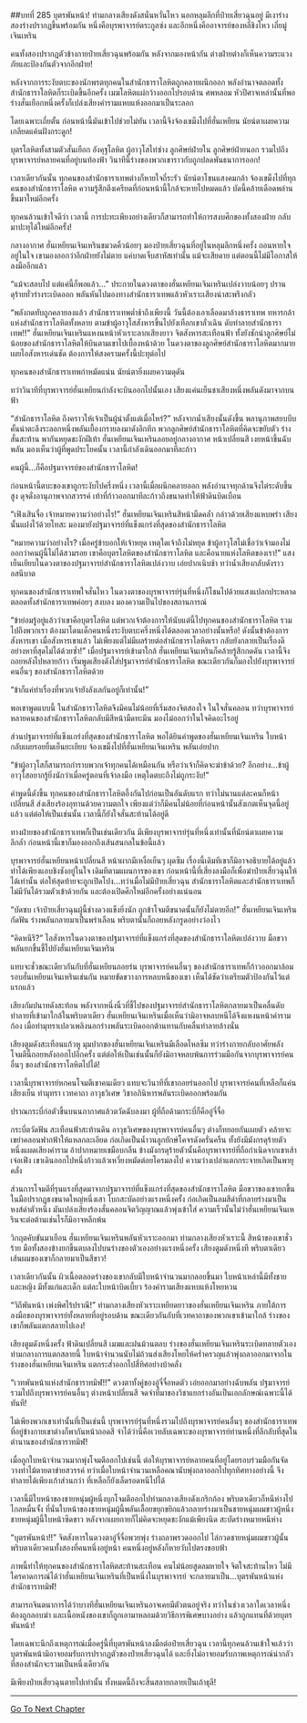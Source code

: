 ##บทที่ 285 บุตรพันหน้า!
ท่ามกลางเสียงดังสนั่นหวั่นไหว นอกหลุมลึกที่ป๋ายเสี่ยวฉุนอยู่ มีเงาร่างสองร่างปรากฏขึ้นพร้อมกัน หนึ่งคือบุรพาจารย์ตระกูลซ่ง และอีกหนึ่งคืออาจารย์ของหลี่ชิงโหว เถี่ยมู่เจินเหริน

คนทั้งสองปรากฏตัวข้างกายป๋ายเสี่ยวฉุนพร้อมกัน หลังจากมองหน้ากัน ต่างฝ่ายต่างก็เห็นความระแวงภัยและป้องกันตัวจากอีกฝ่าย!

หลังจากการระงับตบะของนักพรตทุกคนในสำนักธาราโลหิตถูกคลายผนึกออก พลังอำนาจตลอดทั้งสำนักธาราโลหิตก็ระเบิดขึ้นอีกครั้ง เมฆโลหิตแผ่กว้างออกไปรอบด้าน ศพหลอม หัวปีศาจเหล่านั้นที่พอร่างสั่นเยือกหนึ่งครั้งก็เปล่งเสียงคำรามแหบแห้งออกมาเป็นระลอก

โดยเฉพาะเถี่ยตั้น ก่อนหน้านี้มันเข้าไปช่วยไม่ทัน เวลานี้จึงจ้องเขม็งไปที่ฮั่นเหยียน นัยน์ตาเผยความเกลียดแค้นฝังกระดูก!

บุตรโลหิตทั้งสามตัวสั่นเยือก อังคุฐโลหิต ผู้อาวุโสไท่ซ่าง ลูกศิษย์ฝ่ายใน ลูกศิษย์ฝ่ายนอก รวมไปถึงบุรพาจารย์หลายคนที่อยู่บนท้องฟ้า วินาทีนี้ร่างของพวกเขาราวกับถูกปลดพันธนาการออก!

เวลาเดียวกันนั้น ทุกคนของสำนักธาราเทพต่างก็หายใจถี่ระรัว นัยน์ตาโชนแสงคมกล้า จ้องเขม็งไปที่ทุกคนของสำนักธาราโลหิต ความรู้สึกตึงเครียดที่ก่อนหน้านี้ใกล้จะหายไปหมดแล้ว บัดนี้คล้ายเดือดพล่านขึ้นมาใหม่อีกครั้ง

ทุกคนล้วนเข้าใจดีว่า เวลานี้ การปะทะเพียงอย่างเดียวก็สามารถทำให้การสงบศึกของทั้งสองฝ่าย กลับมาปะทุได้ใหม่อีกครั้ง!

กลางอากาศ ฮั่นเหยียนเจินเหรินขมวดคิ้วน้อยๆ มองป๋ายเสี่ยวฉุนที่อยู่ในหลุมลึกหนึ่งครั้ง ถอนหายใจอยู่ในใจ เขามองออกว่าอีกฝ่ายยังไม่ตาย แค่บาดเจ็บสาหัสเท่านั้น แม้จะเสียดาย แต่ตอนนี้ไม่มีโอกาสให้ลงมืออีกแล้ว

“แม้จะสลบไป แต่แค่นี้ก็พอแล้ว...” ประกายในดวงตาของฮั่นเหยียนเจินเหรินเปล่งวาบน้อยๆ ปรานดุร้ายทั่วร่างระเบิดออก พลันหันไปมองทางสำนักธาราเทพแล้วหัวเราะเสียงน่าสะพรึงกลัว

“พลังกดทับถูกคลายลงแล้ว สำนักธาราเทพต่ำช้าถึงเพียงนี้ วันนี้ต้องเอาเลือดมาล้างธาราเทพ ทหารกล้าแห่งสำนักธาราโลหิตทั้งหลาย ตามข้าผู้อาวุโสสังหารขึ้นไปยังเทือกเขาลั่วเฉิน ดับทำลายสำนักธาราเทพ!!” ฮั่นเหยียนเจินเหรินแหงนหน้าหัวเราะลากเสียงยาว จิตสังหารสะเทือนฟ้า ทั้งยังชักนำลูกศิษย์ไม่น้อยของสำนักธาราโลหิตให้บินตามเขาไปเบื้องหน้าด้วย ในดวงตาของลูกศิษย์สำนักธาราโลหิตมากมายเผยไอสังหารเด่นชัด ต้องการให้สงครามครั้งนี้ปะทุต่อไป

ทุกคนของสำนักธาราเทพกำหมัดแน่น นัยน์ตายิ่งเผยความดุดัน

ทว่าวินาทีที่บุรพาจารย์ฮั่นเหยียนกำลังจะบินออกไปนั้นเอง เสียงแค่นเย็นชาเสียงหนึ่งพลันดังมาจากบนฟ้า

“สำนักธาราโลหิต ถึงคราวให้เจ้าเป็นผู้นำตั้งแต่เมื่อไหร่?” หลังจากน้ำเสียงนั้นดังขึ้น พลานุภาพสยบบีบคั้นน่าตะลึงระลอกหนึ่งพลันเยื้องกรายลงมาดังอึกทึก พวกลูกศิษย์สำนักธาราโลหิตที่คิดจะขยับตัว ร่างสั่นสะท้าน พากันหยุดชะงักฝีเท้า ฮั่นเหยียนเจินเหรินลอยอยู่กลางอากาศ หน้าเปลี่ยนสี เงยหน้าขึ้นฉับพลัน มองเห็นว่าผู้ที่พูดประโยคนั้น เวลานี้กำลังเดินออกมาทีละก้าว

คนผู้นี้...ก็คือปฐมาจารย์ของสำนักธาราโลหิต!

ก่อนหน้านี้ตบะของเขาถูกระงับไปครึ่งหนึ่ง เวลานี้เมื่อผนึกคลายออก พลังอำนาจทุกด้านจึงไต่ระดับขึ้นสูง ดุจดั่งอานุภาพจากสวรรค์ เท้าที่ก้าวออกมาทีละก้าวถึงขนาดทำให้ฟ้าดินบิดเบือน

“เฟิงเสินจื่อ เจ้าหมายความว่าอย่างไร!” ฮั่นเหยียนเจินเหรินสีหน้ามืดคล้ำ กล่าวด้วยเสียงแหบพร่า เสียงนั้นแฝงไว้ด้วยโทสะ มองมายังปฐมาจารย์ที่แข็งแกร่งที่สุดของสำนักธาราโลหิต

“หมายความว่าอย่างไร? เมื่อครู่ข้าบอกให้เจ้าหยุด เหตุใดเจ้าถึงไม่หยุด ข้าผู้อาวุโสไม่เชื่อว่าเจ้ามองไม่ออกว่าคนผู้นี้ไม่ได้สวมรอย เขาคือบุตรโลหิตของสำนักธาราโลหิต และคือนายแห่งโลหิตของเรา!” แสงเย็นเยียบในดวงตาของปฐมาจารย์สำนักธาราโลหิตเปล่งวาบ เอ่ยปากเนิบช้า ทว่าน้ำเสียงกลับดังราวอสนีบาต

ทุกคนของสำนักธาราเทพใจสั่นไหว ในดวงตาของบุรพาจารย์รุ่นที่หนึ่งก็โชนไปด้วยแสงแปลกประหลาด ตลอดทั้งสำนักธาราเทพค่อยๆ สงบลง มองความเป็นไปของสถานการณ์

“ข้าย่อมรู้อยู่แล้วว่าเขาคือบุตรโลหิต แต่พวกเจ้าต้องการให้นับแต่นี้ไปทุกคนของสำนักธาราโลหิต รวมไปถึงพวกเรา ต้องมาโดนเด็กคนหนึ่งระงับตบะครึ่งหนึ่งได้ตลอดเวลาอย่างนั้นหรือ! ดังนั้นข้าต้องการสังหารเขา เมื่อสังหารเขาแล้ว ไม่เพียงแต่ไม่มีผลร้ายต่อสำนักธาราโลหิตเรา กลับยังกลายเป็นเรื่องดีอย่างหาที่สุดไม่ได้ด้วยซ้ำ!” เมื่อปฐมาจารย์เข้ามาใกล้ ฮั่นเหยียนเจินเหรินก็คล้ายรู้สึกกดดัน เวลานี้จึงถอยหลังไปหลายก้าว เริ่มพูดเสียงดังใส่ปฐมาจารย์สำนักธาราโลหิต ขณะเดียวกันก็มองไปยังบุรพาจารย์คนอื่นๆ ของสำนักธาราโลหิตด้วย

“ข้าก็แค่ทำเรื่องที่พวกเจ้ายังลังเลกันอยู่ก็เท่านั้น!”

พอเขาพูดแบบนี้ ในสำนักธาราโลหิตจึงมีคนไม่น้อยที่เริ่มสองจิตสองใจ ในใจสั่นคลอน ทว่าบุรพาจารย์หลายคนของสำนักธาราโลหิตกลับมีสีหน้ามืดทะมึน มองไม่ออกว่าในใจคิดอะไรอยู่

ส่วนปฐมาจารย์ที่แข็งแกร่งที่สุดของสำนักธาราโลหิต พอได้ยินคำพูดของฮั่นเหยียนเจินเหริน ใบหน้ากลับเผยรอยยิ้มเย็นยะเยียบ จ้องเขม็งไปที่ฮั่นเหยียนเจินเหริน พลันเอ่ยปาก

“ข้าผู้อาวุโสก็สามารถกำราบพวกเจ้าทุกคนได้เหมือนกัน หรือว่าเจ้าก็คิดจะฆ่าข้าด้วย? อีกอย่าง...ข้าผู้อาวุโสอยากรู้ยิ่งนักว่าเมื่อครู่ตอนที่เจ้าลงมือ เหตุใดตบะถึงไม่ถูกระงับ!”

คำพูดนี้ดังขึ้น ทุกคนของสำนักธาราโลหิตอึ้งกันไปก่อนเป็นอันดับแรก ทว่าไม่นานแต่ละคนก็หน้าเปลี่ยนสี ส่งเสียงร้องอุทานด้วยความตกใจ เพียงแต่ว่าก็มีคนไม่น้อยที่ก่อนหน้านั้นสังเกตเห็นจุดนี้อยู่แล้ว แต่ต่อให้เป็นเช่นนั้น เวลานี้ก็ยังใจสั่นสะท้านได้อยู่ดี

ทางฝ่ายของสำนักธาราเทพก็เป็นเช่นเดียวกัน มีเพียงบุรพาจารย์รุ่นที่หนึ่งเท่านั้นที่นัยน์ตาเผยความลึกล้ำ ก่อนหน้านี้เขาก็มองออกถึงเส้นสนกลในข้อนี้แล้ว

บุรพาจารย์ฮั่นเหยียนหน้าเปลี่ยนสี หน้าผากมีเหงื่อเย็นๆ ผุดซึม เรื่องนี้เดิมทีเขาก็มิอาจอธิบายได้อยู่แล้ว ทำได้เพียงแอบชิงชังอยู่ในใจ เดิมทีตามแผนการของเขา ก่อนหน้านี้ที่เสี่ยงลงมือก็เพื่อฆ่าป๋ายเสี่ยวฉุนให้ได้เท่านั้น ต่อให้สุดท้ายจะถูกเปิดโปง...ทว่าเมื่อไม่มีป๋ายเสี่ยวฉุน สำนักธาราโลหิตและสำนักธาราเทพก็ไม่มีวันได้รวมตัวเข้าด้วยกัน และต้องเปิดศึกใหม่อีกครั้งอย่างแน่นอน

“บัดซบ เจ้าป๋ายเสี่ยวฉุนผู้นี้ช่างดวงแข็งยิ่งนัก ถูกข้าโจมตีขนาดนั้นก็ยังไม่ตายอีก!” ฮั่นเหยียนเจินเหรินกัดฟัน ร่างพลันกลายมาเป็นพร่าเลือน พริบตานั้นก็ถอยหลังกรูดอย่างว่องไว

“คิดหนีรึ?” ไอสังหารในดวงตาของปฐมาจารย์ที่แข็งแกร่งที่สุดของสำนักธาราโลหิตเปล่งวาบ มือขวาพลันยกขึ้นชี้ไปยังฮั่นเหยียนเจินเหริน

แทบจะชั่วขณะเดียวกันกับที่ฮั่นเหยียนถอยร่น บุรพาจารย์คนอื่นๆ ของสำนักธาราเทพก็ก้าวออกมาล้อมรอบฮั่นเหยียนเจินเหรินเช่นกัน หมายขัดขวางการหลบหนีของเขา เห็นได้ชัดว่าเตรียมตัวป้องกันไว้แต่แรกแล้ว

เสียงกัมปนาทดังสะท้อน พลังจากหนึ่งนิ้วที่ชี้ไปของปฐมาจารย์สำนักธาราโลหิตกลายมาเป็นคลื่นดับทำลายที่เข้ามาใกล้ในพริบตาเดียว ฮั่นเหยียนเจินเหรินเมื่อเห็นว่ามิอาจหลบหนีได้จึงแหงนหน้าคำรามก้อง เมื่อทำมุทราเปลวเพลิงนอกร่างพลันระเบิดออกต้านทานกับคลื่นทำลายล้างนั่น

เสียงตูมดังสะเทือนแก้วหู มุมปากของฮั่นเหยียนเจินเหรินมีเลือดไหลซึม ทว่าร่างกายกลับอาศัยพลังโจมตีนี้ถอยหลังออกไปอีกครั้ง แต่ต่อให้เป็นเช่นนั้นก็ยังมิอาจหลบพ้นการร่วมมือกันจากบุรพาจารย์คนอื่นๆ ของสำนักธาราโลหิตไปได้!

เวลานี้บุรพาจารย์หกคนโจมตีเขาคนเดียว แทบจะวินาทีที่เขาถอยร่นออกไป บุรพาจารย์คนที่เหลือก็แค่นเสียงเย็น ทำมุทรา เวทคาถา อาวุธวิเศษ วิชาอภินิหารพลันระเบิดออกพร้อมกัน

ปราณกระบี่ก่อตัวขึ้นบนนภากาศแล้วตวัดฉับลงมา ผู้ที่ถือด้ามกระบี่ก็คืออู๋จี๋จื่อ

กระบี่ตวัดฟัน สะเทือนฟ้าสะท้านดิน อาวุธวิเศษของบุรพาจารย์คนอื่นๆ ต่างก็ทยอยกันเผยตัว คล้ายจะเขย่าคลอนฟากฟ้าให้แหลกละเอียด ก่อเกิดเป็นน้ำวนลูกยักษ์โคจรดังครั่นครืน ทั้งยังมีมังกรดุร้ายตัวหนึ่งแผดเสียงคำราม อ้าปากหมายเขมือบกลืน ข้างมังกรดุร้ายตัวนั้นคือบุรพาจารย์ที่ถือกำเนิดจากเขาเส้าเจ๋อเฟิง เขาเดินออกไปหนึ่งก้าวแล้วเหวี่ยงหมัดต่อยโครมลงไป ความว่างเปล่าแตกกระจายเกิดเป็นพายุคลั่ง

ส่วนการโจมตีที่รุนแรงที่สุดมาจากปฐมาจารย์ที่แข็งแกร่งที่สุดของสำนักธาราโลหิต มือขวาของเขายกขึ้น ในมือปรากฏธงขนาดใหญ่หนึ่งเสา โบกสะบัดอย่างแรงหนึ่งครั้ง ก่อเกิดเป็นลมสีดำที่กลายร่างมาเป็นหงส์ดำตัวหนึ่ง มันเปล่งเสียงร้องสั่นคลอนจิตวิญญาณแล้วพุ่งเข้าใส่ ความเร็วนั้นไม่ว่าฮั่นเหยียนเจินเหรินจะต่อต้านเช่นไรก็มิอาจหลีกพ้น

วิกฤตคับขันมาเยือน ฮั่นเหยียนเจินเหรินพลันหัวเราะออกมา ท่ามกลางเสียงหัวเราะนี้ สีหน้าของเขาชั่วร้าย มือทั้งสองข้างยกขึ้นตบลงไปบนร่างของตัวเองอย่างแรงหนึ่งครั้ง เสียงตูมดังหนึ่งที พริบตาเดียวเส้นผมของเขาก็กลายมาเป็นสีขาว!

เวลาเดียวกันนั้น ผิวเนื้อตลอดร่างของเขากลับมีใบหน้าจำนวนมากลอยขึ้นมา ใบหน้าเหล่านี้มีทั้งชายและหญิง มีทั้งแก่และเด็ก แต่ละใบหน้าบิดเบี้ยว ร้องคำรามเสียงแหบแห้งโหยหวน

“วิถีพันหน้า เพ่งพิศไร้ปราณี!” ท่ามกลางเสียงหัวเราะเหยียดยาวของฮั่นเหยียนเจินเหริน ภายใต้การลงมือของบุรพาจารย์ทั้งหลายที่อยู่รอบด้าน ขณะเดียวกันกับที่เวทคาถาของพวกเขาเข้ามาใกล้ ร่างของเขาก็พลันแตกสลายไปเอง!

เสียงตูมดังหนึ่งครั้ง ฟ้าดินเปลี่ยนสี เมฆและฝนม้วนตลบ ร่างของฮั่นเหยียนเจินเหรินระเบิดทลายตัวเอง ท่ามกลางการแตกสลายนี้ ใบหน้าจำนวนนับไม่ถ้วนส่งเสียงโหยไห้คร่ำครวญแล้วพุ่งถลาออกมาจากในร่างของฮั่นเหยียนเจินเหริน แตกระส่ำออกไปสี่ทิศอย่างบ้าคลั่ง

“เวทพันหน้าแห่งสำนักธาราทมิฬ!!” ดวงตาทั้งคู่ของอู๋จี๋จื่อหดตัว เอ่ยออกมาอย่างฉับพลัน ปฐมาจารย์รวมไปถึงบุรพาจารย์คนอื่นๆ ต่างหน้าเปลี่ยนสี จดจำที่มาของวิชาแยกร่างอันเป็นเอกลักษณ์เฉพาะนี้ได้ทันที!

ไม่เพียงพวกเขาเท่านั้นที่เป็นเช่นนี้ บุรพาจารย์รุ่นที่หนึ่งรวมไปถึงบุรพาจารย์คนอื่นๆ ของสำนักธาราเทพที่อยู่ข้างกายเขาต่างก็พากันหน้าถอดสี จำได้ว่านี่คือเวทลับเฉพาะของบุรพาจารย์ท่านหนึ่งที่ลึกลับที่สุดในตำนานของสำนักธาราทมิฬ!

เมื่อถูกใบหน้าจำนวนมากพุ่งโจมตีออกไปเช่นนี้ ต่อให้บุรพาจารย์หลายคนที่อยู่โดยรอบร่วมมือกันจัดวางท่าไม้ตายตาข่ายสวรรค์ ทว่าเมื่อใบหน้าจำนวนเหลือคณานับพุ่งถลาออกไปทุกทิศทางอย่างนี้ จึงทำลายได้เพียงเก้าส่วนกว่า ที่เหลือก็ยังเล็ดรอดหนีไปได้

เวลานี้มีใบหน้าของชายหนุ่มผู้หนึ่งบุกโจมตีออกไปท่ามกลางเสียงดังเกริกก้อง พริบตาเดียวก็หนีห่างไปไกลหมื่นจั้ง ที่นั่นใบหน้าของชายหนุ่มผู้นี้พลันเลื้อยขยุกขยิกแล้วกลายร่างมาเป็นชายหนุ่มผมขาวผู้หนึ่ง ชายหนุ่มผู้นี้ใบหน้าซีดขาว หลังจากเผยกายก็ไม่คิดจะหยุดชะงักแม้เพียงนิด สะบัดร่างหมายหนีห่าง

“บุตรพันหน้า!!” จิตสังหารในดวงตาอู๋จี๋จื่อพวยพุ่ง ร่างถลาพรวดออกไป ไล่กวดชายหนุ่มผมขาวผู้นั้น พริบตาเดียวคนทั้งสองที่คนหนึ่งอยู่หน้า คนหนึ่งอยู่หลังก็หายวับไปตรงขอบฟ้า

ภาพนี้ทำให้ทุกคนของสำนักธาราโลหิตสะท้านสะเทือน คนไม่น้อยสูดลมหายใจ จิตใจสะท้านไหว ไม่มีใครคาดการณ์ได้ว่าฮั่นเหยียนเจินเหรินที่เป็นหนึ่งในบุรพาจารย์ จะกลายมาเป็น...บุตรพันหน้าแห่งสำนักธาราทมิฬ!

สามารถจินตนาการได้ว่าบางทีฮั่นเหยียนเจินเหรินอาจเคยมีตัวตนอยู่จริง ทว่าในช่วงเวลาใดเวลาหนึ่งต้องถูกลอบฆ่า และเนื้อหนังของเขาก็ถูกเอามาหลอมด้วยวิธีการพิเศษบางอย่าง แล้วถูกแทนที่ด้วยบุตรพันหน้า!

โดยเฉพาะนึกถึงเหตุการณ์เมื่อครู่นี้ที่บุตรพันหน้าลงมือต่อป๋ายเสี่ยวฉุน เวลานี้ทุกคนล้วนเข้าใจแล้วว่าบุตรพันหน้ามิอาจยอมรับการปรากฏตัวของป๋ายเสี่ยวฉุนได้ และยิ่งไม่อาจยอมรับภาพเหตุการณ์น่ากลัวที่สองสำนักจะรวมเป็นหนึ่งเดียวกัน

มีเพียงป๋ายเสี่ยวฉุนตายไปเท่านั้น ทั้งหมดนี้ถึงจะสิ้นสลายกลายเป็นเถ้าธุลี!


------


[Go To Next Chapter]( ./103.md)